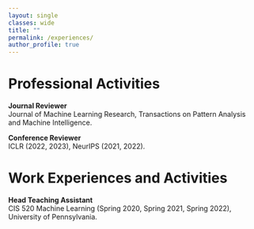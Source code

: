 ```yaml
---
layout: single
classes: wide
title: ""
permalink: /experiences/
author_profile: true
---
```

<h1>Professional Activities</h1>

**Journal Reviewer**<br>
Journal of Machine Learning Research, Transactions on Pattern Analysis and Machine Intelligence.<br>

**Conference Reviewer**<br>
ICLR (2022, 2023), NeurIPS (2021, 2022).<br>

<h1>Work Experiences and Activities</h1>

**Head Teaching Assistant**<br>
CIS 520 Machine Learning (Spring 2020, Spring 2021, Spring 2022), University of Pennsylvania.
